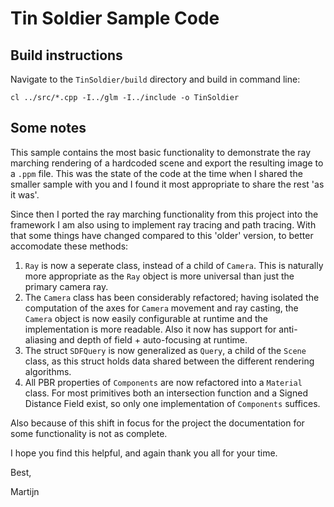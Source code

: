 # Tin Soldier Sample Code

## Build instructions

Navigate to the `TinSoldier/build` directory and build in command line:

`cl ../src/*.cpp -I../glm -I../include -o TinSoldier`

## Some notes

This sample contains the most basic functionality to demonstrate the ray marching rendering of a hardcoded scene and export the resulting image to a `.ppm` file. This was the state of the code at the time when I shared the smaller sample with you and I found it most appropriate to share the rest 'as it was'.

Since then I ported the ray marching functionality from this project into the framework I am also using to implement ray tracing and path tracing. With that some things have changed compared to this 'older' version, to better accomodate these methods:

1. `Ray` is now a seperate class, instead of a child of `Camera`. This is naturally more appropriate as the `Ray` object is more universal than just the primary camera ray.
2. The `Camera` class has been considerably refactored; having isolated the computation of the axes for `Camera` movement and ray casting, the `Camera` object is now easily configurable at runtime and the implementation is more readable. Also it now has support for anti-aliasing and depth of field + auto-focusing at runtime.
3. The struct `SDFQuery` is now generalized as `Query`, a child of the `Scene` class, as this struct holds data shared between the different rendering algorithms.
4. All PBR properties of `Components` are now refactored into a `Material` class. For most primitives both an intersection function and a Signed Distance Field exist, so only one implementation of `Components` suffices.

Also because of this shift in focus for the project the documentation for some functionality is not as complete.

I hope you find this helpful, and again thank you all for your time.

Best,

Martijn